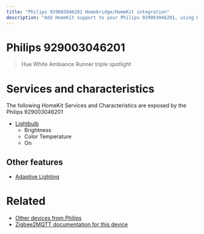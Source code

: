 ```yaml
---
title: "Philips 929003046201 Homebridge/HomeKit integration"
description: "Add HomeKit support to your Philips 929003046201, using Homebridge, Zigbee2MQTT and homebridge-z2m."
---
```

<!---
This file has been GENERATED using src/docgen/docgen.ts
DO NOT EDIT THIS FILE MANUALLY!
-->
# Philips 929003046201
> Hue White Ambiance Runner triple spotlight


# Services and characteristics
The following HomeKit Services and Characteristics are exposed by
the Philips 929003046201

* [Lightbulb](../../light.md)
  * Brightness
  * Color Temperature
  * On


## Other features
* [Adaptive Lighting](../../light.md)


# Related
* [Other devices from Philips](../index.md#philips)
* [Zigbee2MQTT documentation for this device](https://www.zigbee2mqtt.io/devices/929003046201.html)